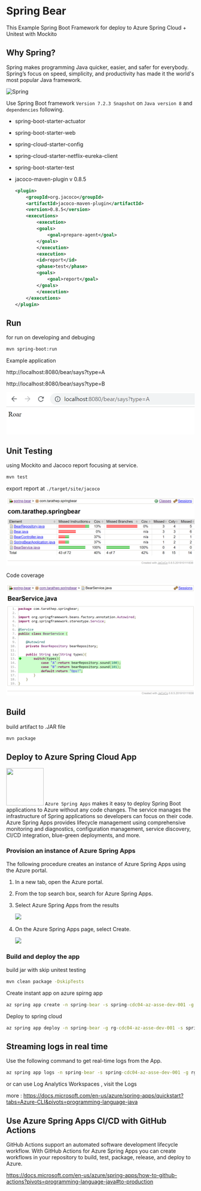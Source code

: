 # Spring Bear

This Example Spring Boot Framework for deploy to Azure Spring Cloud + Unitest with Mockito

## Why Spring?

Spring makes programming Java quicker, easier, and safer for everybody. Spring’s focus on speed, simplicity, and productivity has made it the world's most popular Java framework.

<img src="https://spring.io/images/spring-logo-9146a4d3298760c2e7e49595184e1975.svg" alt="Spring" width="200px">

Use Spring Boot framework ``Version 7.2.3 Snapshot`` on ``Java version 8`` and ``dependencies`` following.

- spring-boot-starter-actuator
- spring-boot-starter-web
- spring-cloud-starter-config
- spring-cloud-starter-netflix-eureka-client
- spring-boot-starter-test
- jacoco-maven-plugin v 0.8.5

    ```xml
    <plugin>
        <groupId>org.jacoco</groupId>
        <artifactId>jacoco-maven-plugin</artifactId>
        <version>0.8.5</version>
        <executions>
            <execution>
            <goals>
                <goal>prepare-agent</goal>
            </goals>
            </execution>
            <execution>
            <id>report</id>
            <phase>test</phase>
            <goals>
                <goal>report</goal>
            </goals>
            </execution>
        </executions>
    </plugin>
    ```

## Run

for run on developing and debuging

```bash
mvn spring-boot:run
```

Example application

http://localhost:8080/bear/says?type=A

http://localhost:8080/bear/says?type=B

![](./media/example-app.png)

## Unit Testing

using Mockito and Jacoco report focusing at service.

```bash
mvn test
```

export report at ```./target/site/jacoco```

![](./media/unittest-report.png)

Code coverage

![](./media/unittest-report-cov.png)

## Build

build artifact to .JAR file

```bash
mvn package
```

## Deploy to Azure Spring Cloud App


<img src="https://vscjava.gallerycdn.vsassets.io/extensions/vscjava/vscode-azurespringcloud/0.4.1/1653980817088/Microsoft.VisualStudio.Services.Icons.Default" height="100" width="100" style="max-width: 100%;"> ```Azure Spring Apps``` makes it easy to deploy Spring Boot applications to Azure without any code changes. The service manages the infrastructure of Spring applications so developers can focus on their code. Azure Spring Apps provides lifecycle management using comprehensive monitoring and diagnostics, configuration management, service discovery, CI/CD integration, blue-green deployments, and more.

### Provision an instance of Azure Spring Apps

The following procedure creates an instance of Azure Spring Apps using the Azure portal.

1. In a new tab, open the Azure portal.
2. From the top search box, search for Azure Spring Apps.
3. Select Azure Spring Apps from the results

    ![](https://docs.microsoft.com/en-us/azure/spring-apps/media/quickstart/spring-apps-start.png#lightbox)

4. On the Azure Spring Apps page, select Create.

    ![](https://docs.microsoft.com/en-us/azure/spring-apps/media/quickstart/spring-apps-create.png#lightbox)


### Build and deploy the app

build jar with skip unitest testing

```cmd
mvn clean package -DskipTests
```

Create instant app on azure spirng app

```cmd
az spring app create -n spring-bear -s spring-cdc04-az-asse-dev-001 -g rg-cdc04-az-asse-dev-001 --assign-endpoint true
```

Deploy to spring cloud

```cmd
az spring app deploy -n spring-bear -g rg-cdc04-az-asse-dev-001 -s spring-cdc04-az-asse-dev-001 --artifact-path target\spring-bear-0.0.1-SNAPSHOT.jar
```

## Streaming logs in real time

Use the following command to get real-time logs from the App.

```cmd
az spring app logs -n spring-bear -s spring-cdc04-az-asse-dev-001 -g rg-cdc04-az-asse-dev-001 --lines 100 -f
```

or can use Log Analytics Workspaces , visit the Logs

more : https://docs.microsoft.com/en-us/azure/spring-apps/quickstart?tabs=Azure-CLI&pivots=programming-language-java

## Use Azure Spring Apps CI/CD with GitHub Actions

GitHub Actions support an automated software development lifecycle workflow. With GitHub Actions for Azure Spring Apps you can create workflows in your repository to build, test, package, release, and deploy to Azure.

https://docs.microsoft.com/en-us/azure/spring-apps/how-to-github-actions?pivots=programming-language-java#to-production